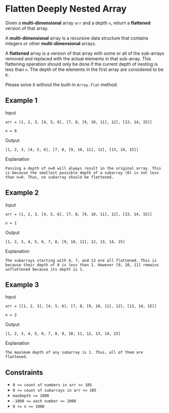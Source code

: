 # Flatten Deeply Nested Array

Given a **multi-dimensional** array `arr` and a depth `n`, return a **flattened** version of that array.

A **multi-dimensional** array is a recursive data structure that contains integers or other **multi-dimensional** arrays.

A **flattened** array is a version of that array with some or all of the sub-arrays removed and replaced with the actual elements in that sub-array. This flattening operation should only be done if the current depth of nesting is less than `n`. The depth of the elements in the first array are considered to be `0`.

Please solve it without the built-in `Array.flat` method.

## Example 1

Input

`arr = [1, 2, 3, [4, 5, 6], [7, 8, [9, 10, 11], 12], [13, 14, 15]]`

`n = 0`

Output

`[1, 2, 3, [4, 5, 6], [7, 8, [9, 10, 11], 12], [13, 14, 15]]`

Explanation

`Passing a depth of n=0 will always result in the original array. This is because the smallest possible depth of a subarray (0) is not less than n=0. Thus, no subarray should be flattened.`

## Example 2

Input

`arr = [1, 2, 3, [4, 5, 6], [7, 8, [9, 10, 11], 12], [13, 14, 15]]`

`n = 1`

Output

`[1, 2, 3, 4, 5, 6, 7, 8, [9, 10, 11], 12, 13, 14, 15]`

Explanation

`The subarrays starting with 4, 7, and 13 are all flattened. This is because their depth of 0 is less than 1. However [9, 10, 11] remains unflattened because its depth is 1.`

## Example 3

Input

`arr = [[1, 2, 3], [4, 5, 6], [7, 8, [9, 10, 11], 12], [13, 14, 15]]`

`n = 2`

Output

`[1, 2, 3, 4, 5, 6, 7, 8, 9, 10, 11, 12, 13, 14, 15]`

Explanation

`The maximum depth of any subarray is 1. Thus, all of them are flattened.`

## Constraints

- `0 <= count of numbers in arr <= 105`
- `0 <= count of subarrays in arr <= 105`
- `maxDepth <= 1000`
- `-1000 <= each number <= 1000`
- `0 <= n <= 1000`
